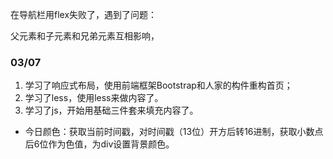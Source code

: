 在导航栏用flex失败了，遇到了问题：

父元素和子元素和兄弟元素互相影响，



### 03/07

1. 学习了响应式布局，使用前端框架Bootstrap和人家的构件重构首页；
2. 学习了less，使用less来做内容了。
3. 学习了js，开始用基础三件套来填充内容了。



- 今日颜色：获取当前时间戳，对时间戳（13位）开方后转16进制，获取小数点后6位作为色值，为div设置背景颜色。
